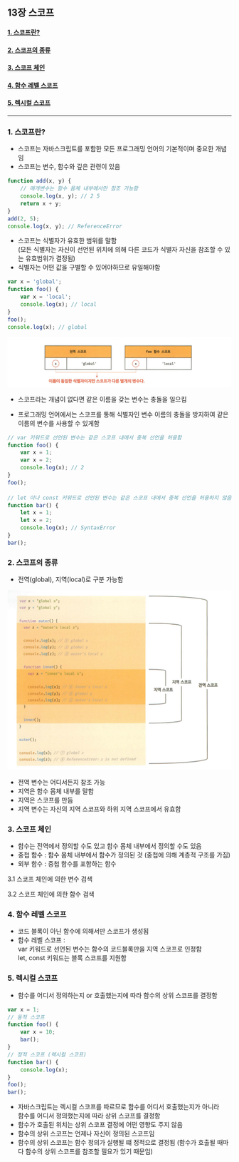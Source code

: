 ## 13장 스코프

#### [1. 스코프란?](#1-스코프란?-1)
#### [2. 스코프의 종류](#2-스코프의-종류-1)
#### [3. 스코프 체인](#3-스코프-체인-1)
#### [4. 함수 레벨 스코프](#4-함수-레벨-스코프-1)
#### [5. 렉시컬 스코프](#5-렉시컬-스코프-1)

***

### 1. 스코프란?

- 스코프는 자바스크립트를 포함한 모든 프로그래밍 언어의 기본적이며 중요한 개념임
- 스코프는 변수, 함수와 깊은 관련이 있음
```js
function add(x, y) {
    // 매개변수는 함수 몸체 내부에서만 참조 가능함
    console.log(x, y); // 2 5
    return x + y;
}
add(2, 5);
console.log(x, y); // ReferenceError
```

- 스코프는 식별자가 유효한 범위를 말함  
(모든 식별자는 자신이 선언된 위치에 의해 다른 코드가 식별자 자신을 참조할 수 있는 유효범위가 결정됨)
- 식별자는 어떤 값을 구별할 수 있어야하므로 유일해야함

```js
var x = 'global';
function foo() {
    var x = 'local';
    console.log(x); // local
}
foo();
console.log(x); // global
```

![](img/13-1.png)

- 스코프라는 개념이 없다면 같은 이름을 갖는 변수는 충돌을 일으킴

- 프로그래밍 언어에서는 스코프를 통해 식별자인 변수 이름의 충돌을 방지하여 같은 이름의 변수를 사용할 수 있게함

```js
// var 키워드로 선언된 변수는 같은 스코프 내에서 중복 선언을 허용함
function foo() {
    var x = 1;
    var x = 2;
    console.log(x); // 2
}
foo();

// let 이나 const 키워드로 선언된 변수는 같은 스코프 내에서 중복 선언을 허용하지 않음
function bar() {
    let x = 1;
    let x = 2;
    console.log(x); // SyntaxError
}
bar();
```

### 2. 스코프의 종류

- 전역(global), 지역(local)로 구분 가능함

![](img/13-2.png)

- 전역 변수는 어디서든지 참조 가능
- 지역은 함수 몸체 내부를 말함
- 지역은 스코프를 만듬
- 지역 변수는 자신의 지역 스코프와 하위 지역 스코프에서 유효함

### 3. 스코프 체인

- 함수는 전역에서 정의할 수도 있고 함수 몸체 내부에서 정의할 수도 있음
- 중첩 함수 : 함수 몸체 내부에서 함수가 정의된 것 (중첩에 의해 계층적 구조를 가짐)
- 외부 함수 : 중첩 함수를 포함하는 함수

3.1 스코프 체인에 의한 변수 검색

3.2 스코프 체인에 의한 함수 검색


### 4. 함수 레벨 스코프

- 코드 블록이 아닌 함수에 의해서만 스코프가 생성됨
- 함수 레벨 스코프 :  
var 키워드로 선언된 변수는 함수의 코드블록만을 지역 스코프로 인정함  
let, const 키워드는 블록 스코프를 지원함

### 5. 렉시컬 스코프

- 함수를 어디서 정의하는지 or 호출했는지에 따라 함수의 상위 스코프를 결정함

```js
var x = 1;
// 동적 스코프
function foo() {
    var x = 10;
    bar();
}
// 정적 스코프 (렉시컬 스코프)
function bar() {
    console.log(x);
}
foo();
bar();
```

- 자바스크립트는 렉시컬 스코프를 따르므로 함수를 어디서 호출했는지가 아니라  
함수를 어디서 정의했는지에 따라 상위 스코프를 결정함
- 함수가 호출된 위치는 상위 스코프 결정에 어떤 영향도 주지 않음
- 함수의 상위 스코프는 언제나 자신이 정의된 스코프임
- 함수의 상위 스코프는 함수 정의가 실행될 떄 정적으로 결정됨 (함수가 호출될 때마다 함수의 상위 스코프를 참조할 필요가 있기 때문임)
